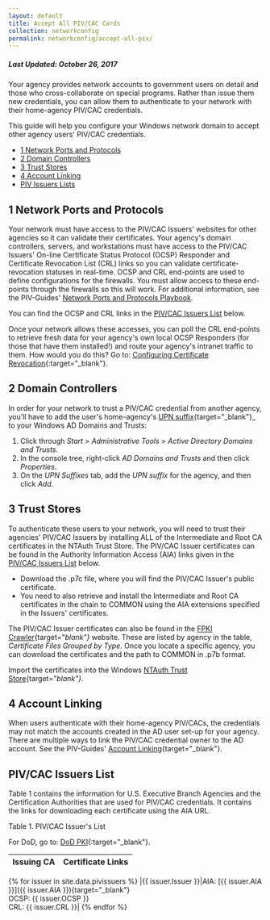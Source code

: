 ```yaml
---
layout: default
title: Accept All PIV/CAC Cards
collection: networkconfig
permalink: networkconfig/accept-all-piv/
---
```


##### Last Updated: October 26, 2017

Your agency provides network accounts to government users on detail and those who cross-collaborate on special programs. Rather than issue them new credentials, you can allow them to authenticate to your network with their home-agency PIV/CAC credentials.

This guide will help you configure your Windows network domain to accept other agency users' PIV/CAC credentials.

* [1 Network Ports and Protocols](#1-network-ports-and-protocols)
* [2 Domain Controllers](#2-domain-controllers)
* [3 Trust Stores](#3-trust-stores)
* [4 Account Linking](#4-account-linking)
* [PIV Issuers Lists](#piv-issuers-lists)

## 1 Network Ports and Protocols

Your network must have access to the PIV/CAC Issuers' websites for other agencies so it can validate their certificates. Your agency's domain controllers, servers, and workstations must have access to the PIV/CAC Issuers' On-line Certificate Status Protocol (OCSP) Responder and Certificate Revocation List (CRL) links so you can validate certificate-revocation statuses in real-time. OCSP and CRL end-points are used to define configurations for the firewalls. You must allow access to these end-points through the firewalls so this will work. For additional information, see the PIV-Guides' [Network Ports and Protocols Playbook]({{site.baseurl}}/networkconfig/ports/#network-ports-and-protocols).

You can find the OCSP and CRL links in the [PIV/CAC Issuers List](#piv-and-cac-issuers-list) below.

Once your network allows these accesses, you can poll the CRL end-points to retrieve fresh data for your agency's own local OCSP Responders (for those that have them installed!) and route your agency's intranet traffic to them. How would you do this? Go to: [Configuring Certificate Revocation](https://technet.microsoft.com/en-us/library/cc771079(v=ws.11).aspx){:target="_blank"}.

## 2 Domain Controllers

In order for your network to trust a PIV/CAC credential from another agency, you'll have to add the user's home-agency's [UPN suffix](https://technet.microsoft.com/en-us/library/cc772007(v=ws.11).aspx){target="_blank"}_ to your Windows AD Domains and Trusts:

1. Click through _Start_ &gt; _Administrative Tools_ &gt; _Active Directory Domains and Trusts_.
2. In the console tree, right-click _AD Domains and Trusts_ and then click _Properties_.
3. On the _UPN Suffixes_ tab, add the _UPN suffix_ for the agency, and then click _Add_.

## 3 Trust Stores

To authenticate these users to your network, you will need to trust their agencies' PIV/CAC Issuers by installing ALL of the Intermediate and Root CA certificates in the NTAuth Trust Store. The PIV/CAC Issuer certificates can be found in the Authority Information Access (AIA) links given in the [PIV/CAC Issuers List](#piv-and-cac-issuers-list) below. 

* Download the .p7c file, where you will find the PIV/CAC Issuer's public certificate. 
* You need to also retrieve and install the Intermediate and Root CA certificates in the chain to COMMON using the AIA extensions specified in the Issuers' certificates.

The PIV/CAC Issuer certificates can also be found in the [FPKI Crawler](https://fpki-graph.fpki-lab.gov/crawler/){target="_blank"}_ website. These are listed by agency in the table, _Certificate Files Grouped by Type_. Once you locate a specific agency, you can download the certificates and the path to COMMON in .p7b format.

Import the certificates into the Windows [NTAuth Trust Store](https://piv.idmanagement.gov/networkconfig/trustedroots/){target="_blank"}_.

## 4 Account Linking

When users authenticate with their home-agency PIV/CACs, the credentials may not match the accounts created in the AD user set-up for your agency. There are multiple ways to link the PIV/CAC credential owner to the AD account. See the PIV-Guides' [Account Linking](https://piv.idmanagement.gov/networkconfig/accounts/){target="_blank"}.

## PIV/CAC Issuers List

Table 1 contains the information for U.S. Executive Branch Agencies and the Certification Authorities that are used for PIV/CAC credentials. It contains the links for downloading each certificate using the AIA URL. 

Table 1. PIV/CAC Issuer's List

For DoD, go to: [DoD PKI](https://iase.disa.mil/pki-pke/interoperability/Pages/index.aspx#etWPQ7){:target="_blank"}.

| Issuing CA | Certificate Links |
|------|-------|
{% for issuer in site.data.pivissuers %}
|{{ issuer.Issuer }}|AIA: [{{ issuer.AIA }}]({{ issuer.AIA }}){target="_blank"}<br/>OCSP: {{ issuer.OCSP }}<br/>CRL: {{ issuer.CRL }}|
{% endfor %}



